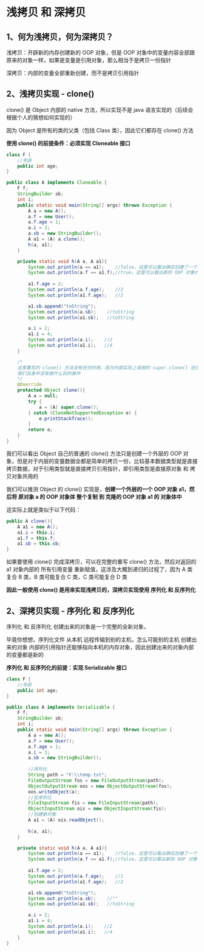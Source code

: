 # 浅拷贝 和 深拷贝



## 1、何为浅拷贝，何为深拷贝？

浅拷贝：开辟新的内存创建新的 OOP 对象，但是 OOP 对象中的变量内容全部跟 原来的对象一样，如果是变量是引用对象，那么相当于是拷贝一份指针

深拷贝：内部的变量全部重新创建，而不是拷贝引用指针



## 2、浅拷贝实现 - clone()

clone() 是 Object 内部的 native 方法，所以实现不是 java 语言实现的（后续会根据个人的猜想如何实现的）

因为 Object 是所有的类的父类（包括 Class 类），因此它们都存在 clone() 方法

**使用 clone() 的前提条件：必须实现 Cloneable 接口**



```java
class F {
    //年龄
    public int age;
}

public class A implements Cloneable {
    F f;
    StringBuilder sb;
    int i;
    public static void main(String[] args) throws Exception {
        A a = new A();
        a.f = new User();
        a.f.age = 1;
        a.i = 3;
        a.sb = new StringBuilder();
        A a1 = (A) a.clone();
        h(a, a1);
    }

    private static void h(A a, A a1){
        System.out.println(a == a1);    //false，这里可以看出确实创建了一个新的 OOP 对象
        System.out.println(a.f == a1.f);//true，这里可以看出新的 OOP 对象内部的引用变量和原对象是同一个
        
        a1.f.age = 2;
        System.out.println(a.f.age);    //2
        System.out.println(a1.f.age);   //2

        a1.sb.append("toString");
        System.out.println(a.sb);    //toString
        System.out.println(a1.sb);   //toString

        a.i = 2;
        a1.i = 4;
        System.out.println(a.i);    //2
        System.out.println(a1.i);   //4
    }

    /*
    这里重写的 clone() 方法没有任何作用，因为内部实际上调用的 super.clone() 还是调用的 Object 的 clone() 
    我们自身并没有做什么别的操作
    */
    @Override
    protected Object clone(){
        A a = null;
        try {
            a = (A) super.clone();
        } catch (CloneNotSupportedException e) {
            e.printStackTrace();
        }
        return a;
    }
}
```



我们可以看出 Object 自己的普通的 clone() 方法只是创建一个外层的 OOP 对象，但是对于内层的变量数据全都是简单的拷贝一份，比较基本数据类型就是直接拷贝数据，对于引用类型就是直接拷贝引用指针，即引用类型是直接原对象 和 拷贝对象共用的

我们可以推测 Object 的 clone() 实现是，**创建一个外层的一个 OOP 对象 a1，然后将 原对象 a 的 OOP 对象体 整个复制 到 克隆的 OOP 对象 a1 的 对象体中**

这实际上就是类似于以下代码：

```java
public A clone(){
	A a1 = new A();
    a1.i = this.i;
    a1.f = this.f;
    a1.sb = this.sb;
}
```



如果要使用 clone() 完成深拷贝，可以在完整的重写 clone() 方法，然后对返回的 a1 对象内部的 所有引用变量 重新赋值，这涉及大概到递归的过程了，因为 A 类复合 B 类，B 类可能复合 C 类，C 类可能复合 D 类

**因此一般使用 clone() 是用来实现浅拷贝的，深拷贝实现使用 序列化 和 反序列化**



## 2、深拷贝实现 - 序列化 和 反序列化

序列化 和 反序列化 创建出来的对象是一个完整的全新对象，

毕竟你想想，序列化文件 从本机 远程传输到别的主机，怎么可能别的主机 创建出来的对象 内部的引用指针还能够指向本机的内存对象，因此创建出来的对象内部的变量都是新的



**序列化 和 反序列化的前提：实现 Serializable 接口**

```java
class F {
    //年龄
    public int age;
}

public class A implements Serializable {
    F f;
    StringBuilder sb;
    int i;
    public static void main(String[] args) throws Exception {
        A a = new A();
        a.f = new User();
        a.f.age = 1;
        a.i = 3;
        a.sb = new StringBuilder();
        
        //序列化
        String path = "F:\\temp.txt";
        FileOutputStream fos = new FileOutputStream(path);
        ObjectOutputStream oos = new ObjectOutputStream(fos);
        oos.writeObject(a);
		//反序列化
        FileInputStream fis = new FileInputStream(path);
        ObjectInputStream ois = new ObjectInputStream(fis);
        //创建新对象
        A a1 = (A) ois.readObject();
        
        h(a, a1);
    }

    private static void h(A a, A a1){
        System.out.println(a == a1);    //false，这里可以看出确实创建了一个新的 OOP 对象
        System.out.println(a.f == a1.f);//false，这里可以看出新的 OOP 对象内部的引用变量和原对象 不是 同一个
        
        a1.f.age = 2;
        System.out.println(a.f.age);    //1
        System.out.println(a1.f.age);   //2

        a1.sb.append("toString");
        System.out.println(a.sb);    //""
        System.out.println(a1.sb);   //toString

        a.i = 2;
        a1.i = 4;
        System.out.println(a.i);    //2
        System.out.println(a1.i);   //4
    }
}
```

